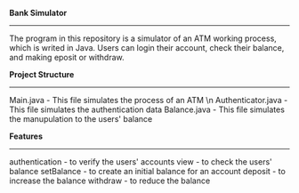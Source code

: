 **Bank Simulator**
****
The program in this repository is a simulator of an ATM working process, which is writed in Java. Users can login their account, check their balance, and making eposit or withdraw.

**Project Structure**
****
Main.java - This file simulates the process of an ATM \n
Authenticator.java - This file simulates the authentication data
Balance.java - This file simulates the manupulation to the users' balance

**Features**
****
authentication - to verify the users' accounts
view - to check the users' balance
setBalance - to create an initial balance for an account
deposit - to increase the balance
withdraw - to reduce the balance
